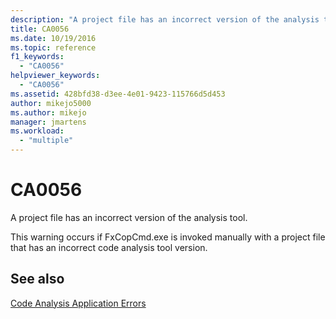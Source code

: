 ```yaml
---
description: "A project file has an incorrect version of the analysis tool."
title: CA0056
ms.date: 10/19/2016
ms.topic: reference
f1_keywords:
  - "CA0056"
helpviewer_keywords:
  - "CA0056"
ms.assetid: 428bfd38-d3ee-4e01-9423-115766d5d453
author: mikejo5000
ms.author: mikejo
manager: jmartens
ms.workload:
  - "multiple"
---
```

# CA0056
A project file has an incorrect version of the analysis tool.

This warning occurs if FxCopCmd.exe is invoked manually with a project file that has an incorrect code analysis tool version.

## See also
[Code Analysis Application Errors](../code-quality/code-analysis-application-errors.md)
